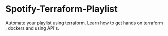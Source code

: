 # Spotify-Terraform-Playlist
Automate your playlist using terraform. Learn how to get hands on terraform , dockers and using API's.

